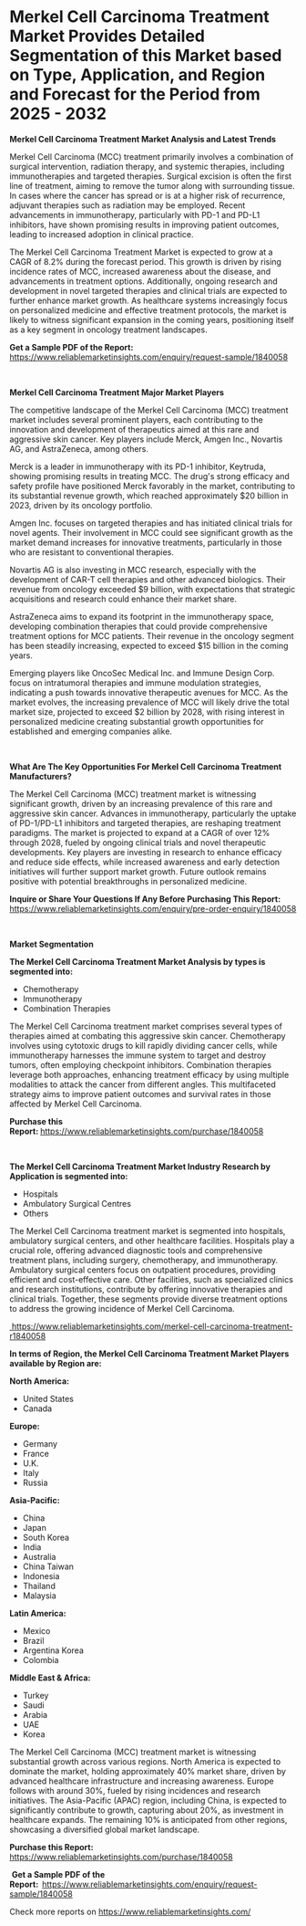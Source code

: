 <p><h1>Merkel Cell Carcinoma Treatment Market Provides Detailed Segmentation of this Market based on Type, Application, and Region and Forecast for the Period from 2025 - 2032</h1></p><p><strong>Merkel Cell Carcinoma Treatment Market Analysis and Latest Trends</strong></p>
<p><p>Merkel Cell Carcinoma (MCC) treatment primarily involves a combination of surgical intervention, radiation therapy, and systemic therapies, including immunotherapies and targeted therapies. Surgical excision is often the first line of treatment, aiming to remove the tumor along with surrounding tissue. In cases where the cancer has spread or is at a higher risk of recurrence, adjuvant therapies such as radiation may be employed. Recent advancements in immunotherapy, particularly with PD-1 and PD-L1 inhibitors, have shown promising results in improving patient outcomes, leading to increased adoption in clinical practice.</p><p>The Merkel Cell Carcinoma Treatment Market is expected to grow at a CAGR of 8.2% during the forecast period. This growth is driven by rising incidence rates of MCC, increased awareness about the disease, and advancements in treatment options. Additionally, ongoing research and development in novel targeted therapies and clinical trials are expected to further enhance market growth. As healthcare systems increasingly focus on personalized medicine and effective treatment protocols, the market is likely to witness significant expansion in the coming years, positioning itself as a key segment in oncology treatment landscapes.</p></p>
<p><strong>Get a Sample PDF of the Report:&nbsp;</strong> <a href="https://www.reliablemarketinsights.com/enquiry/request-sample/1840058?utm_campaign=3008&utm_medium=2&utm_source=Github&utm_content=ia&utm_term=08032025&utm_id=merkel-cell-carcinoma-treatment">https://www.reliablemarketinsights.com/enquiry/request-sample/1840058</a></p>
<p>&nbsp;</p>
<p><strong>Merkel Cell Carcinoma Treatment Major Market Players</strong></p>
<p><p>The competitive landscape of the Merkel Cell Carcinoma (MCC) treatment market includes several prominent players, each contributing to the innovation and development of therapeutics aimed at this rare and aggressive skin cancer. Key players include Merck, Amgen Inc., Novartis AG, and AstraZeneca, among others.</p><p>Merck is a leader in immunotherapy with its PD-1 inhibitor, Keytruda, showing promising results in treating MCC. The drug's strong efficacy and safety profile have positioned Merck favorably in the market, contributing to its substantial revenue growth, which reached approximately $20 billion in 2023, driven by its oncology portfolio.</p><p>Amgen Inc. focuses on targeted therapies and has initiated clinical trials for novel agents. Their involvement in MCC could see significant growth as the market demand increases for innovative treatments, particularly in those who are resistant to conventional therapies. </p><p>Novartis AG is also investing in MCC research, especially with the development of CAR-T cell therapies and other advanced biologics. Their revenue from oncology exceeded $9 billion, with expectations that strategic acquisitions and research could enhance their market share.</p><p>AstraZeneca aims to expand its footprint in the immunotherapy space, developing combination therapies that could provide comprehensive treatment options for MCC patients. Their revenue in the oncology segment has been steadily increasing, expected to exceed $15 billion in the coming years.</p><p>Emerging players like OncoSec Medical Inc. and Immune Design Corp. focus on intratumoral therapies and immune modulation strategies, indicating a push towards innovative therapeutic avenues for MCC. As the market evolves, the increasing prevalence of MCC will likely drive the total market size, projected to exceed $2 billion by 2028, with rising interest in personalized medicine creating substantial growth opportunities for established and emerging companies alike.</p></p>
<p>&nbsp;</p>
<p><strong>What Are The Key Opportunities For Merkel Cell Carcinoma Treatment Manufacturers?</strong></p>
<p><p>The Merkel Cell Carcinoma (MCC) treatment market is witnessing significant growth, driven by an increasing prevalence of this rare and aggressive skin cancer. Advances in immunotherapy, particularly the uptake of PD-1/PD-L1 inhibitors and targeted therapies, are reshaping treatment paradigms. The market is projected to expand at a CAGR of over 12% through 2028, fueled by ongoing clinical trials and novel therapeutic developments. Key players are investing in research to enhance efficacy and reduce side effects, while increased awareness and early detection initiatives will further support market growth. Future outlook remains positive with potential breakthroughs in personalized medicine.</p></p>
<p><strong>Inquire or Share Your Questions If Any Before Purchasing This Report:</strong> <a href="https://www.reliablemarketinsights.com/enquiry/pre-order-enquiry/1840058?utm_campaign=3008&utm_medium=2&utm_source=Github&utm_content=ia&utm_term=08032025&utm_id=merkel-cell-carcinoma-treatment">https://www.reliablemarketinsights.com/enquiry/pre-order-enquiry/1840058</a></p>
<p>&nbsp;</p>
<p><strong>Market Segmentation</strong></p>
<p><strong>The Merkel Cell Carcinoma Treatment Market Analysis by types is segmented into:</strong></p>
<p><ul><li>Chemotherapy</li><li>Immunotherapy</li><li>Combination Therapies</li></ul></p>
<p><p>The Merkel Cell Carcinoma treatment market comprises several types of therapies aimed at combating this aggressive skin cancer. Chemotherapy involves using cytotoxic drugs to kill rapidly dividing cancer cells, while immunotherapy harnesses the immune system to target and destroy tumors, often employing checkpoint inhibitors. Combination therapies leverage both approaches, enhancing treatment efficacy by using multiple modalities to attack the cancer from different angles. This multifaceted strategy aims to improve patient outcomes and survival rates in those affected by Merkel Cell Carcinoma.</p></p>
<p><strong>Purchase this Report:&nbsp;</strong><a href="https://www.reliablemarketinsights.com/purchase/1840058?utm_campaign=3008&utm_medium=2&utm_source=Github&utm_content=ia&utm_term=08032025&utm_id=merkel-cell-carcinoma-treatment">https://www.reliablemarketinsights.com/purchase/1840058</a></p>
<p>&nbsp;</p>
<p><strong>The Merkel Cell Carcinoma Treatment Market Industry Research by Application is segmented into:</strong></p>
<p><ul><li>Hospitals</li><li>Ambulatory Surgical Centres</li><li>Others</li></ul></p>
<p><p>The Merkel Cell Carcinoma treatment market is segmented into hospitals, ambulatory surgical centers, and other healthcare facilities. Hospitals play a crucial role, offering advanced diagnostic tools and comprehensive treatment plans, including surgery, chemotherapy, and immunotherapy. Ambulatory surgical centers focus on outpatient procedures, providing efficient and cost-effective care. Other facilities, such as specialized clinics and research institutions, contribute by offering innovative therapies and clinical trials. Together, these segments provide diverse treatment options to address the growing incidence of Merkel Cell Carcinoma.</p></p>
<p><a href="https://www.reliablemarketinsights.com/merkel-cell-carcinoma-treatment-r1840058?utm_campaign=3008&utm_medium=2&utm_source=Github&utm_content=ia&utm_term=08032025&utm_id=merkel-cell-carcinoma-treatment">&nbsp;https://www.reliablemarketinsights.com/merkel-cell-carcinoma-treatment-r1840058</a></p>
<p><strong>In terms of Region, the Merkel Cell Carcinoma Treatment Market Players available by Region are:</strong></p>
<p>
    <p> <strong> North America: </strong>
        <ul>
            <li>United States</li>
            <li>Canada</li>
        </ul>
        </p> 
    <p> <strong> Europe: </strong>
        <ul>
            <li>Germany</li>
            <li>France</li>
            <li>U.K.</li>
            <li>Italy</li>
            <li>Russia</li>
        </ul>
        </p> 
    <p> <strong> Asia-Pacific: </strong>
        <ul>
            <li>China</li>
            <li>Japan</li>
            <li>South Korea</li>
            <li>India</li>
            <li>Australia</li>
            <li>China Taiwan</li>
            <li>Indonesia</li>
            <li>Thailand</li>
            <li>Malaysia</li>
        </ul>
        </p> 
    <p> <strong> Latin America: </strong>
        <ul>
            <li>Mexico</li>
            <li>Brazil</li>
            <li>Argentina Korea</li>
            <li>Colombia</li>
        </ul>
        </p> 
    <p> <strong> Middle East & Africa: </strong>
        <ul>
            <li>Turkey</li>
            <li>Saudi</li>
            <li>Arabia</li>
            <li>UAE</li>
            <li>Korea</li>
        </ul>
    </p>
    </p>
<p><p>The Merkel Cell Carcinoma (MCC) treatment market is witnessing substantial growth across various regions. North America is expected to dominate the market, holding approximately 40% market share, driven by advanced healthcare infrastructure and increasing awareness. Europe follows with around 30%, fueled by rising incidences and research initiatives. The Asia-Pacific (APAC) region, including China, is expected to significantly contribute to growth, capturing about 20%, as investment in healthcare expands. The remaining 10% is anticipated from other regions, showcasing a diversified global market landscape.</p></p>
<p><strong>Purchase this Report: </strong><a href="https://www.reliablemarketinsights.com/purchase/1840058?utm_campaign=3008&utm_medium=2&utm_source=Github&utm_content=ia&utm_term=08032025&utm_id=merkel-cell-carcinoma-treatment">https://www.reliablemarketinsights.com/purchase/1840058</a></p>
<p>&nbsp;<strong>Get a Sample PDF of the Report:&nbsp;&nbsp;</strong><a href="https://www.reliablemarketinsights.com/enquiry/request-sample/1840058?utm_campaign=3008&utm_medium=2&utm_source=Github&utm_content=ia&utm_term=08032025&utm_id=merkel-cell-carcinoma-treatment">https://www.reliablemarketinsights.com/enquiry/request-sample/1840058</a></p>
<p><strong></strong></p>
<p>Check more reports on <a href="https://www.reliablemarketinsights.com/?utm_campaign=3008&utm_medium=2&utm_source=Github&utm_content=ia&utm_term=08032025&utm_id=merkel-cell-carcinoma-treatment">https://www.reliablemarketinsights.com/</a></p>